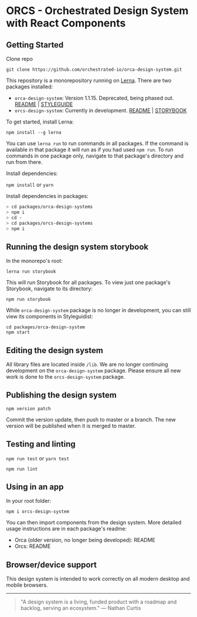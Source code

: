 # ORCS - Orchestrated Design System with React Components

## Getting Started

Clone repo

```
git clone https://github.com/orchestrated-io/orca-design-system.git
```

This repository is a monorepository running on [Lerna](https://lerna.js.org/). There are two packages installed:

- `orca-design-system`: Version 1.1.15. Deprecated, being phased out. [README](https://github.com/orchestrated-io/orca-design-system/tree/master/packages/orca-design-system) | [STYLEGUIDE](https://styleguide.orchestrated.io)
- `orcs-design-system`: Currently in development. [README](https://github.com/orchestrated-io/orca-design-system/tree/master/packages/orcs-design-system) | [STORYBOOK](https://orchestrated-io.github.io/orca-design-system)

To get started, install Lerna:

`npm install --g lerna`

You can use `lerna run` to run commands in all packages. If the command is available in that package it will run as if you had used `npm run`. To run commands in one package only, navigate to that package's directory and run from there.

Install dependencies:

`npm install` or `yarn`

Install dependencies in packages:

```bash
> cd packages/orca-design-systems
> npm i
> cd -
> cd packages/orcs-design-systems
> npm i
```

## Running the design system storybook

In the monorepo's root:

`lerna run storybook`

This will run Storybook for all packages. To view just one package's Storybook, navigate to its directory:

`npm run storybook`

While `orca-design-system` package is no longer in development, you can still view its components in Styleguidist:

```
cd packages/orca-design-system
npm start
```

## Editing the design system

All library files are located inside `/lib`. We are no longer continuing development on the `orca-design-system` package. Please ensure all new work is done to the `orcs-design-system` package.

## Publishing the design system

`npm version patch`

Commit the version update, then push to master or a branch. The new version will be published when it is merged to master.

## Testing and linting

`npm run test` or `yarn test`

`npm run lint`

## Using in an app

In your root folder:

`npm i orcs-design-system`

You can then import components from the design system. More detailed usage instructions are in each package's readme:

- Orca (older version, no longer being developed): README
- Orcs: README

## Browser/device support

This design system is intended to work correctly on all modern desktop and mobile browsers.

---

> "A design system is a living, funded product with a roadmap and backlog, serving an ecosystem." — Nathan Curtis
